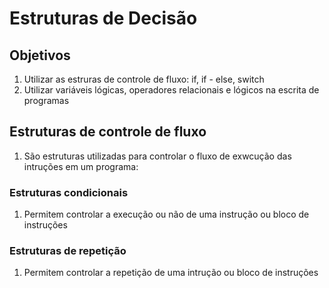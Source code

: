 # Estruturas de Decisão

## Objetivos
1. Utilizar as estruras de controle de fluxo: if, if - else, switch
2. Utilizar variáveis lógicas, operadores relacionais e lógicos na escrita de programas

## Estruturas de controle de fluxo 
1. São estruturas utilizadas para controlar o fluxo de exwcução das intruções em um programa:

### Estruturas condicionais
1. Permitem controlar a execução ou não de uma instrução ou bloco de instruções


### Estruturas de repetição
1. Permitem controlar a repetição de uma intrução ou bloco de instruções